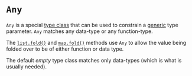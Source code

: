 # `Any`

`Any` is a special [type class](https://en.wikipedia.org/wiki/Type_class) that can be used to constrain a [generic](../generics.md) type parameter. `Any` matches any data-type or any function-type. 

The [`list.fold()`](./list.md#fold) and [`map.fold()`](./map.md#fold) methods use `Any` to allow the value being folded over to be of either function or data type.

The default *empty* type class matches only data-types (which is what is usually needed).